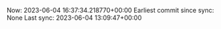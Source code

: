 Now: 2023-06-04 16:37:34.218770+00:00 Earliest commit since sync: None Last sync: 2023-06-04 13:09:47+00:00

